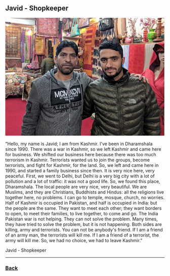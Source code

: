 ## Javid - Shopkeeper
![Javid](../images/javid.jpg)

"Hello, my name is Javid; I am from Kashmir. I've been in Dharamshala since 1990. There was a war in Kashmir, so we left Kashmir and came here for business. We shifted our business here because there was too much terrorism in Kashmir. Terrorists wanted us to join the groups, become terrorists, and fight for Kashmir, for the land. So, we left and came here in 1990, and started a family business since then.
It is very nice here, very peaceful. First, we went to Delhi, but Delhi is a very big city with a lot of pollution and a lot of traffic: it was not a good life. So, we found this place, Dharamshala. The local people are very nice, very beautiful.
We are Muslims, and they are Christians, Buddhists and Hindus: all the religions live together here, no problems. I can go to temple, mosque, church, no worries.
Half of Kashmir is occupied in Pakistan, and half is occupied in India: but the people are the same. They want to meet each other; they want borders to open, to meet their families, to live together, to come and go. The India Pakistan war is not helping. They can not solve the problem. Many times, they have tried to solve the problem, but it is not happening. Both sides are killing, army and terrorists. You can not be anybody's friend. If I am a friend of an army man, the terrorists will kill me. If I am a friend of a terrorist, the army will kill me. So, we had no choice, we had to leave Kashmir."

Javid - Shopkeeper

---
### [Back](/pages/humans_of_dharamshala)
